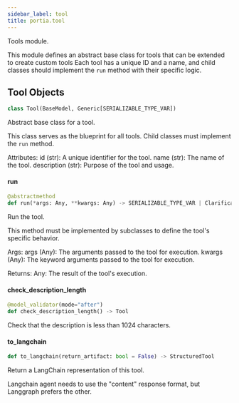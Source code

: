 ```yaml
---
sidebar_label: tool
title: portia.tool
---
```


Tools module.

This module defines an abstract base class for tools that can be extended to create custom tools
Each tool has a unique ID and a name, and child classes should implement the `run` method
with their specific logic.

## Tool Objects

```python
class Tool(BaseModel, Generic[SERIALIZABLE_TYPE_VAR])
```

Abstract base class for a tool.

This class serves as the blueprint for all tools. Child classes must implement the `run` method.

Attributes:
    id (str): A unique identifier for the tool.
    name (str): The name of the tool.
    description (str): Purpose of the tool and usage.

#### run

```python
@abstractmethod
def run(*args: Any, **kwargs: Any) -> SERIALIZABLE_TYPE_VAR | Clarification
```

Run the tool.

This method must be implemented by subclasses to define the tool&#x27;s specific behavior.

Args:
    args (Any): The arguments passed to the tool for execution.
    kwargs (Any): The keyword arguments passed to the tool for execution.

Returns:
    Any: The result of the tool&#x27;s execution.

#### check\_description\_length

```python
@model_validator(mode="after")
def check_description_length() -> Tool
```

Check that the description is less than 1024 characters.

#### to\_langchain

```python
def to_langchain(return_artifact: bool = False) -> StructuredTool
```

Return a LangChain representation of this tool.

Langchain agent needs to use the &quot;content&quot; response format, but Langgraph
prefers the other.

